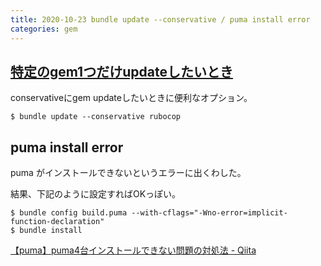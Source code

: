 ```yaml
---
title: 2020-10-23 bundle update --conservative / puma install error
categories: gem
---
```


## [特定のgem1つだけupdateしたいとき](http://makotottn.hatenablog.com/entry/2017/09/20/013404)

conservativeにgem updateしたいときに便利なオプション。

```console
$ bundle update --conservative rubocop
```

## puma install error

puma がインストールできないというエラーに出くわした。

結果、下記のように設定すればOKっぽい。

```console
$ bundle config build.puma --with-cflags="-Wno-error=implicit-function-declaration"
$ bundle install
```

[【puma】puma4台インストールできない問題の対処法 - Qiita](https://qiita.com/aiandrox/items/9389696ebc3cc6d3422e)
